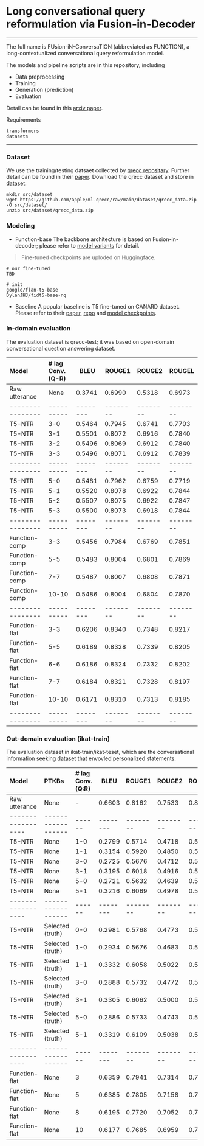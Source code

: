 # Long conversational query reformulation via Fusion-in-Decoder
---
The full name is FUsion-iN-ConversaTION (abbreviated as FUNCTION), a long-contextualized conversational query reformulation model. 

The models and pipeline scripts are in this repository, including
* Data preprocessing
* Training
* Generation (prediction)
* Evaluation

Detail can be found in this [arxiv paper](#).

Requirements
```
transformers
datasets
```
---
### Dataset
We use the training/testing datsaet collected by [qrecc repositary](https://github.com/apple/ml-qrecc/tree/main). 
Further detail can be found in their [paper](https://arxiv.org/abs/2010.04898).
Download the qrecc dataset and store in [dataset](src/dataset/).
```
mkdir src/dataset
wget https://github.com/apple/ml-qrecc/raw/main/dataset/qrecc_data.zip -O src/dataset/
unzip src/dataset/qrecc_data.zip
```

### Modeling
- Function-base
The backbone architecture is based on Fusion-in-decoder; please refer to [model variants](src/models/) for detail.

> Fine-tuned checkpoints are uploded on Huggingface.
```
# our fine-tuned
TBD

# init
google/flan-t5-base
DylanJHJ/fidt5-base-nq
```

- Baseline
A popular baseline is T5 fine-tuned on CANARD dataset. Please refer to their [paper](#), [repo](#) and [model checkpoints](castorini/t5-base-canard).


### In-domain evaluation
The evaluation dataset is qrecc-test; it was based on open-domain conversational question answering dataset. 

| Model |\# lag Conv. (Q-R) |  BLEU  | ROUGE1 | ROUGE2 | ROUGEL | 
|:---------------|:---------|--------|--------|--------|--------|
| Raw utterance  | None     | 0.3741 | 0.6990 | 0.5318 | 0.6973 | 
|----------------|----------|--------|--------|--------|--------|
| T5-NTR         | 3-0      | 0.5464 | 0.7945 | 0.6741 | 0.7703 | 
| T5-NTR         | 3-1      | 0.5501 | 0.8072 | 0.6916 | 0.7840 | 
| T5-NTR         | 3-2      | 0.5496 | 0.8069 | 0.6912 | 0.7840 |
| T5-NTR         | 3-3      | 0.5496 | 0.8071 | 0.6912 | 0.7839 |
|----------------|----------|--------|--------|--------|--------|
| T5-NTR         | 5-0      | 0.5481 | 0.7962 | 0.6759 | 0.7719 |
| T5-NTR         | 5-1      | 0.5520 | 0.8078 | 0.6922 | 0.7844 |
| T5-NTR         | 5-2      | 0.5507 | 0.8075 | 0.6922 | 0.7847 |
| T5-NTR         | 5-3      | 0.5500 | 0.8073 | 0.6918 | 0.7844 |
|----------------|----------|--------|--------|--------|--------|
| Function-comp  | 3-3      | 0.5456 | 0.7984 | 0.6769 | 0.7851 |
| Function-comp  | 5-5      | 0.5483 | 0.8004 | 0.6801 | 0.7869 |
| Function-comp  | 7-7      | 0.5487 | 0.8007 | 0.6808 | 0.7871 | 
| Function-comp  | 10-10    | 0.5486 | 0.8004 | 0.6804 | 0.7870 |
|----------------|----------|--------|--------|--------|--------|
| Function-flat  | 3-3      | 0.6206 | 0.8340 | 0.7348 | 0.8217 |
| Function-flat  | 5-5      | 0.6189 | 0.8328 | 0.7339 | 0.8205 |
| Function-flat  | 6-6      | 0.6186 | 0.8324 | 0.7332 | 0.8202 |
| Function-flat  | 7-7      | 0.6184 | 0.8321 | 0.7328 | 0.8197 |
| Function-flat  | 10-10    | 0.6171 | 0.8310 | 0.7313 | 0.8185 |
|----------------|----------|--------|--------|--------|--------|

 
### Out-domain evaluation (ikat-train)
The evaluation dataset in ikat-train/ikat-teset, which are the conversational information seeking dataset that envovled personalized statements.

| Model | PTKBs | \# lag Conv. (Q:R)         | BLEU   | ROUGE1 | ROUGE2 | ROUGEL |
|:-----------------|:-----------------|:-----|--------|--------|--------|--------|
| Raw utterance    | None             | -    | 0.6603 | 0.8162 | 0.7533 | 0.8149 |
|------------------|------------------|------|--------|--------|--------|--------|
| T5-NTR           | None             | 1-0  | 0.2799 | 0.5714 | 0.4718 | 0.5371 | 
| T5-NTR           | None             | 1-1  | 0.3154 | 0.5920 | 0.4850 | 0.5444 |
| T5-NTR           | None             | 3-0  | 0.2725 | 0.5676 | 0.4712 | 0.5347 |
| T5-NTR           | None             | 3-1  | 0.3195 | 0.6018 | 0.4916 | 0.5551 |
| T5-NTR           | None             | 5-0  | 0.2721 | 0.5632 | 0.4639 | 0.5318 |
| T5-NTR           | None             | 5-1  | 0.3216 | 0.6069 | 0.4978 | 0.5595 |
|------------------|------------------|------|--------|--------|--------|--------|
| T5-NTR           | Selected (truth) | 0-0  | 0.2981 | 0.5768 | 0.4773 | 0.5361 |
| T5-NTR           | Selected (truth) | 1-0  | 0.2934 | 0.5676 | 0.4683 | 0.5265 | 
| T5-NTR           | Selected (truth) | 1-1  | 0.3332 | 0.6058 | 0.5022 | 0.5523 |
| T5-NTR           | Selected (truth) | 3-0  | 0.2888 | 0.5732 | 0.4772 | 0.5344 |
| T5-NTR           | Selected (truth) | 3-1  | 0.3305 | 0.6062 | 0.5000 | 0.5525 |
| T5-NTR           | Selected (truth) | 5-0  | 0.2886 | 0.5733 | 0.4743 | 0.5385 |
| T5-NTR           | Selected (truth) | 5-1  | 0.3319 | 0.6109 | 0.5038 | 0.5557 |
|------------------|------------------|------|--------|--------|--------|--------|
| Function-flat    | None             | 3    | 0.6359 | 0.7941 | 0.7314 | 0.7881 |
| Function-flat    | None             | 5    | 0.6385 | 0.7805 | 0.7158 | 0.7732 |
| Function-flat    | None             | 8    | 0.6195 | 0.7720 | 0.7052 | 0.7588 |
| Function-flat    | None             | 10   | 0.6177 | 0.7685 | 0.6959 | 0.7548 |
